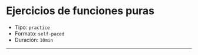 # Ejercicios de funciones puras

* Tipo: `practice`
* Formato: `self-paced`
* Duración: `10min`

***
